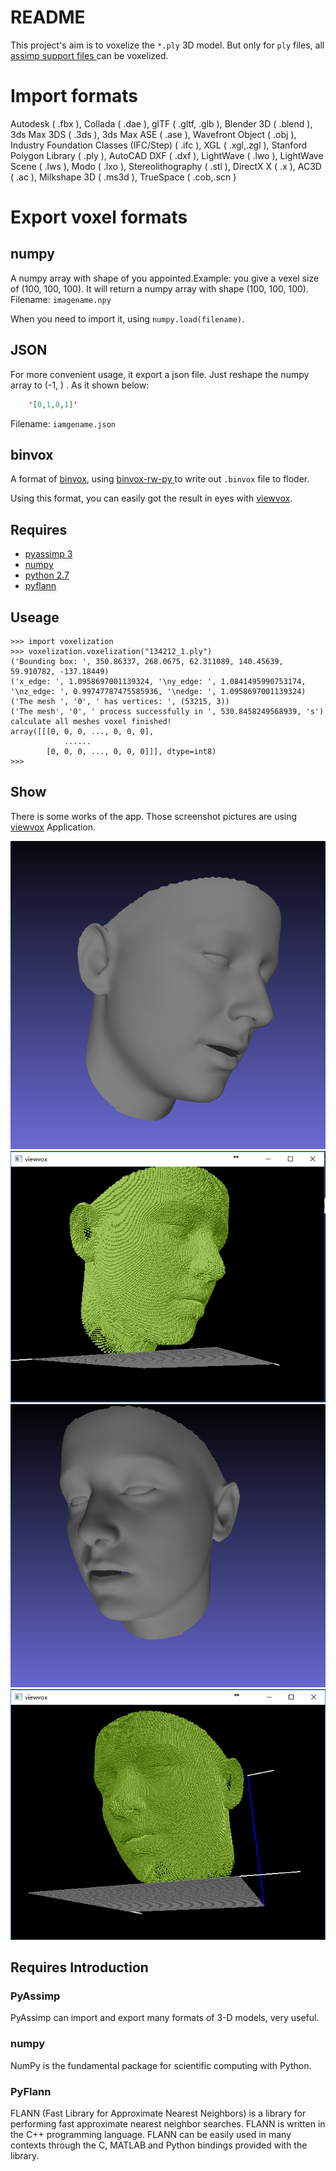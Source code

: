 # README

This project's aim is to voxelize the `*.ply` 3D model.
But only for `ply` files, all [assimp support files ](
http://assimp.sourceforge.net/main_features_formats.html) can be voxelized.

# Import formats
Autodesk ( .fbx ), Collada ( .dae ), glTF ( .gltf, .glb ), Blender 3D ( .blend ),
 3ds Max 3DS ( .3ds ), 3ds Max ASE ( .ase ), Wavefront Object ( .obj ),
Industry Foundation Classes (IFC/Step) ( .ifc ), XGL ( .xgl,.zgl ),
Stanford Polygon Library ( .ply ), AutoCAD DXF ( .dxf ), LightWave ( .lwo ),
LightWave Scene ( .lws ), Modo ( .lxo ), Stereolithography ( .stl ),
DirectX X ( .x ), AC3D ( .ac ), Milkshape 3D ( .ms3d ), TrueSpace ( .cob,.scn )

# Export voxel formats
## numpy
A numpy array with shape of you appointed.Example: you give a vexel size of (100, 100, 100).
It will return a numpy array with shape (100, 100, 100).
Filename: `imagename.npy`

When you need to import it, using `numpy.load(filename)`.

## JSON
For more convenient usage, it export a json file. Just reshape the numpy array to
(-1, ) . As it shown below:

```JSON
    '[0,1,0,1]'
```
Filename: `iamgename.json`

## binvox
A format of [binvox](http://www.patrickmin.com/binvox/), using [binvox-rw-py
](https://github.com/dimatura/binvox-rw-py) to write out `.binvox` file to floder.

Using this format, you can easily got the result in eyes with [viewvox]().

## Requires

- [pyassimp 3](https://github.com/assimp/assimp/blob/master/port/PyAssimp/README.md)
- [numpy](http://www.numpy.org/)
- [python 2.7](https://www.python.org/downloads/)
- [pyflann](https://github.com/primetang/pyflann)

## Useage

```
>>> import voxelization
>>> voxelization.voxelization("134212_1.ply")
('Bounding box: ', 350.86337, 268.0675, 62.311089, 140.45639, 59.910782, -137.18449)
('x_edge: ', 1.0958697001139324, '\ny_edge: ', 1.0841495990753174, '\nz_edge: ', 0.99747787475585936, '\nedge: ', 1.0958697001139324)
('The mesh ', '0', ' has vertices: ', (53215, 3))
('The mesh', '0', ' process successfully in ', 530.8458249568939, 's')
calculate all meshes voxel finished!
array([[[0, 0, 0, ..., 0, 0, 0],
            ......
        [0, 0, 0, ..., 0, 0, 0]]], dtype=int8)
>>>
```

## Show
There is some works of the app. Those screenshot pictures are using [viewvox](http://www.patrickmin.com/viewvox/) Application.

![ply3]( imps/ply3.png )
![view3]( imps/view3.png )
![ply4]( imps/ply4.png )
![view4]( imps/view4.png )


## Requires Introduction

### PyAssimp
PyAssimp can import and export many formats of 3-D models, very useful.

### numpy
NumPy is the fundamental package for scientific computing with Python.

### PyFlann
FLANN (Fast Library for Approximate Nearest Neighbors) is a library for
performing fast approximate nearest neighbor searches. FLANN is written in
the C++ programming language. FLANN can be easily used in many contexts
through the C, MATLAB and Python bindings provided with the library.
